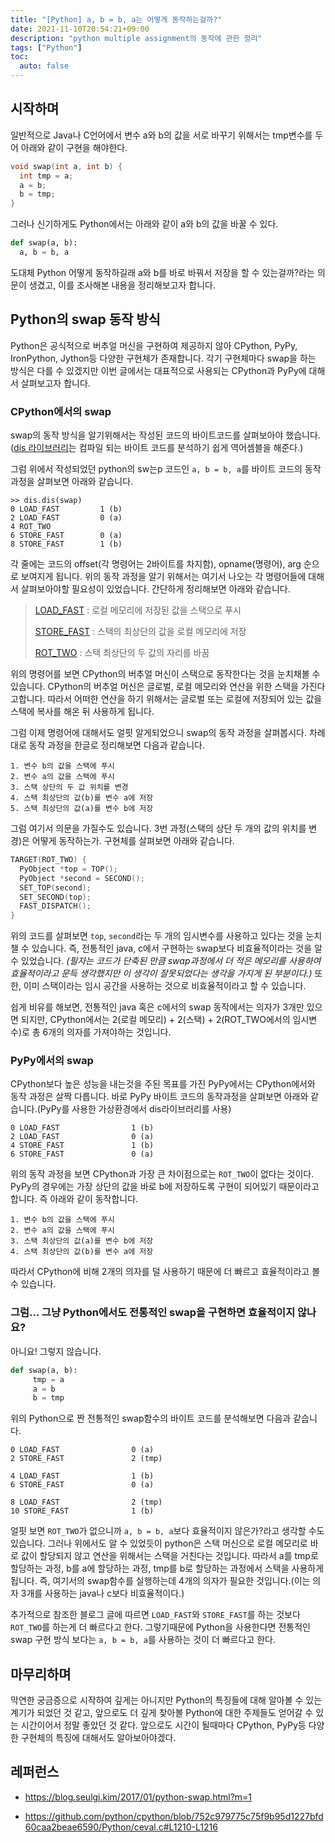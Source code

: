 ```yaml
---
title: "[Python] a, b = b, a는 어떻게 동작하는걸까?"
date: 2021-11-10T20:54:21+09:00
description: "python multiple assignment의 동작에 관한 정리"
tags: ["Python"]
toc:
  auto: false
---
```


<!--more-->
## 시작하며

일반적으로 Java나 C언어에서 변수 a와 b의 값을 서로 바꾸기 위해서는 tmp변수를 두어 아래와 같이 구현을 해야한다.

```c
void swap(int a, int b) {
  int tmp = a;
  a = b;
  b = tmp;
}
```

그러나 신기하게도 Python에서는 아래와 같이 a와 b의 값을 바꿀 수 있다.

```python
def swap(a, b):
  a, b = b, a
```

도대체 Python 어떻게 동작하길래 a와 b를 바로 바꿔서 저장을 할 수 있는걸까?라는 의문이 생겼고, 이를 조사해본 내용을 정리해보고자 합니다.



## Python의 swap 동작 방식

Python은 공식적으로 버추얼 머신을 구현하여 제공하지 않아 CPython, PyPy, IronPython, Jython등 다양한 구현체가 존재합니다. 각기 구현체마다 swap을 하는 방식은 다를 수 있겠지만 이번 글에서는 대표적으로 사용되는 CPython과 PyPy에 대해서 살펴보고자 합니다.



### CPython에서의 swap

swap의 동작 방식을 알기위해서는 작성된 코드의 바이트코드를 살펴보아야 했습니다. ([dis 라이브러리](https://docs.python.org/ko/3.8/library/dis.html)는 컴파일 되는 바이트 코드를 분석하기 쉽게 역어셈블을 해준다.)

그럼 위에서 작성되었던 python의 sw는p 코드인 `a, b = b, a`를 바이트 코드의 동작 과정을 살펴보면 아래와 같습니다.

```
>> dis.dis(swap)
0 LOAD_FAST         1 (b)
2 LOAD_FAST         0 (a)
4 ROT_TWO
6 STORE_FAST        0 (a)
8 STORE_FAST        1 (b)
```

각 줄에는 코드의 offset(각 명령어는 2바이트를 차지함), opname(명령어), arg 순으로 보여지게 됩니다. 위의 동작 과정을 알기 위해서는 여기서 나오는 각 명령어들에 대해서 살펴보아야할 필요성이 있었습니다. 간단하게 정리해보면 아래와 같습니다.

> [LOAD_FAST](https://docs.python.org/ko/3.8/library/dis.html#opcode-LOAD_FAST) : 로컬 메모리에 저장된 값을 스택으로 푸시
>
> [STORE_FAST](https://docs.python.org/ko/3.8/library/dis.html#opcode-STORE_FAST) : 스택의 최상단의 값을 로컬 메모리에 저장
>
> [ROT_TWO](https://docs.python.org/ko/3.8/library/dis.html#opcode-ROT_TWO) : 스택 최상단의 두 값의 자리를 바꿈

위의 명령어를 보면 CPython의 버추얼 머신이 스택으로 동작한다는 것을 눈치채볼 수 있습니다. CPython의 버추얼 머신은 글로벌, 로컬 메모리와 연산을 위한 스택을 가진다고합니다. 따라서 어떠한 연산을 하기 위해서는 글로벌 또는 로컬에 저장되어 있는 값을 스택에 복사를 해온 뒤 사용하게 됩니다.

그럼 이제 명령어에 대해서도 얼핏 알게되었으니 swap의 동작 과정을 살펴봅시다. 차례대로 동작 과정을 한글로 정리해보면 다음과 같습니다.

```
1. 변수 b의 값을 스택에 푸시
2. 변수 a의 값을 스택에 푸시
3. 스택 상단의 두 값 위치를 변경
4. 스택 최상단의 값(b)를 변수 a에 저장
5. 스택 최상단의 값(a)를 변수 b에 저장
```

그럼 여기서 의문을 가질수도 있습니다. 3번 과정(스택의 상단 두 개의 값의 위치를 변경)은 어떻게 동작하는가. 구현체를 살펴보면 아래와 같습니다.

```c++
TARGET(ROT_TWO) {
  PyObject *top = TOP();
  PyObject *second = SECOND();
  SET_TOP(second);
  SET_SECOND(top);
  FAST_DISPATCH();
}
```

위의 코드를 살펴보면 `top`, `second`라는 두 개의 임시변수를 사용하고 있다는 것을 눈치챌 수 있습니다. 즉, 전통적인 java, c에서 구현하는 swap보다 비효율적이라는 것을 알 수 있었습니다. *(필자는 코드가 단축된 만큼 swap과정에서 더 적은 메모리를 사용하여 효율적이라고 문득 생각했지만 이 생각이 잘못되었다는 생각을 가지게 된 부분이다.)* 또한, 이미 스택이라는 임시 공간을 사용하는 것으로 비효율적이라고 할 수 있습니다. 

쉽게 비유를 해보면, 전통적인 java 혹은 c에서의 swap 동작에서는 의자가 3개만 있으면 되지만, CPython에서는 2(로컬 메모리) + 2(스택) + 2(ROT_TWO에서의 임시변수)로 총 6개의 의자를 가져야하는 것입니다.



### PyPy에서의 swap

CPython보다 높은 성능을 내는것을 주된 목표를 가진 PyPy에서는 CPython에서와 동작 과정은 살짝 다릅니다. 바로 PyPy 바이트 코드의 동작과정을 살펴보면 아래와 같습니다.(PyPy를 사용한 가상환경에서 dis라이브러리를 사용)

```
0 LOAD_FAST                1 (b)
2 LOAD_FAST                0 (a)
4 STORE_FAST               1 (b)
6 STORE_FAST               0 (a)
```

위의 동작 과정을 보면 CPython과 가장 큰 차이점으로는 `ROT_TWO`이 없다는 것이다. PyPy의 경우에는 가장 상단의 값을 바로 b에 저장하도록 구현이 되어있기 때문이라고 합니다. 즉 아래와 같이 동작합니다.

```
1. 변수 b의 값을 스택에 푸시
2. 변수 a의 값을 스택에 푸시
3. 스택 최상단의 값(a)를 변수 b에 저장
4. 스택 최상단의 값(b)를 변수 a에 저장
```

따라서 CPython에 비해 2개의 의자를 덜 사용하기 때문에 더 빠르고 효율적이라고 볼 수 있습니다.



### 그럼... 그냥 Python에서도 전통적인 swap을 구현하면 효율적이지 않나요?

아니요! 그렇지 않습니다. 

```python
def swap(a, b):
     tmp = a
     a = b
     b = tmp
```

위의 Python으로 짠 전통적인 swap함수의 바이트 코드를 분석해보면 다음과 같습니다.

```
0 LOAD_FAST                0 (a)
2 STORE_FAST               2 (tmp)

4 LOAD_FAST                1 (b)
6 STORE_FAST               0 (a)

8 LOAD_FAST                2 (tmp)
10 STORE_FAST              1 (b)
```

얼핏 보면 `ROT_TWO`가 없으니까 `a, b = b, a`보다 효율적이지 않은가?라고 생각할 수도 있습니다. 그러나 위에서도 알 수 있었듯이 python은 스택 머신으로 로컬 메모리로 바로 값이 할당되지 않고 연산을 위해서는 스택을 거친다는 것입니다. 따라서 a를 tmp로 할당하는 과정, b를 a에 할당하는 과정, tmp를 b로 할당하는 과정에서 스택을 사용하게 됩니다. 즉, 여기서의 swap함수를 실행하는데 4개의 의자가 필요한 것입니다.(이는 의자 3개를 사용하는 java나 c보다 비효율적이다.)

추가적으로 참조한 블로그 글에 따르면 `LOAD_FAST`와 `STORE_FAST`를 하는 것보다 `ROT_TWO`를 하는게 더 빠르다고 한다. 그렇기때문에 Python을 사용한다면 전통적인 swap 구현 방식 보다는 `a, b = b, a`를 사용하는 것이 더 빠르다고 한다.



## 마무리하며

막연한 궁금증으로 시작하여 깊게는 아니지만 Python의 특징들에 대해 알아볼 수 있는 계기가 되었던 것 같고, 앞으로도 더 깊게 찾아볼 Python에 대한 주제들도 얻어갈 수 있는 시간이어서 정말 좋았던 것 같다. 앞으로도 시간이 될때마다 CPython, PyPy등 다양한 구현체의 특징에 대해서도 알아보아야겠다.



## 레퍼런스

- https://blog.seulgi.kim/2017/01/python-swap.html?m=1

- https://github.com/python/cpython/blob/752c979775c75f9b95d1227bfd60caa2beae6590/Python/ceval.c#L1210-L1216

